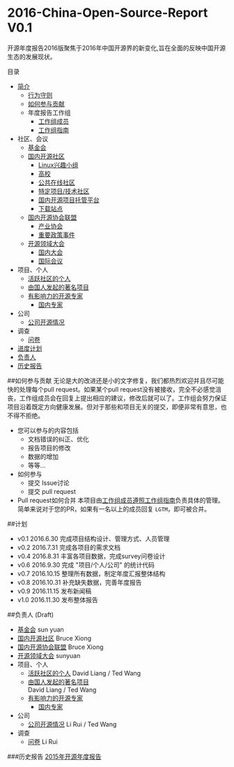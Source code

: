 # 2016-China-Open-Source-Report V0.1

开源年度报告2016版聚焦于2016年中国开源界的新变化,旨在全面的反映中国开源生态的发展现状。 

目录
- [简介](README.md)
  - [行为守则](code-of-conduct.md)
  - [如何参与贡献](#如何参与贡献)
  - 年度报告工作组
    - [工作组成员](workgroup.md)
    - [工作组指南](workgroup_guideline.md)
- 社区、会议
  - [基金会](community/fundation.md)
  - [国内开源社区](community/community.md)
    - [Linux兴趣小组](community/community.md#Linux兴趣小组)
    - [高校](community/community.md#高校)
    - [公共在线社区](community/community.md#公共在线社区)
    - [特定项目/技术社区](community/community.md#特定项目-技术社区)
    - [国内开源项目托管平台](community/community.md#国内开源项目托管平台)
    - [下载站点](community/community.md#下载站点)
  - [国内开源协会联盟](community/orgnization.md)
    - [产业协会](community/orgnization.md#产业协会)
    - [重要政策事件](community/orgnization.md#重要政策事件)
  - [开源领域大会](community/conference.md) 
    - [国内大会](community/conference.md#开源领域国内大会)
    - [国际会议](community/conference.md#开源领域国际会议)
- 项目、个人
  - [活跃社区的个人](project/individual.md)
  - [由国人发起的著名项目](project/project.md)
  - [有影响力的开源专家](project/famous.md)
    - [国内专家](project/famous.md#国内)
- 公司
  - [公司开源情况](company/READEME.md)
- 调查
  - [问卷](survey/README.md)
- [进度计划](#计划)
- [负责人](#负责人)
- [历史报告](#历史报告)

##如何参与贡献
无论是大的改进还是小的文字修复，我们都热烈欢迎并且尽可能快的处理每个pull request。如果某个pull request没有被接收，完全不必感觉沮丧，工作组成员会在回复上提出相应的建议，修改后就可以了。工作组会努力保证项目沿着既定方向健康发展。但对于那些和项目无关的提交，即便非常有意思，也不得不拒绝。
- 您可以参与的内容包括
  - 文档错误的纠正、优化
  - 报告项目的修改
  - 数据的增加
  - 等等... 
- 如何参与
  - 提交 Issue讨论
  - 提交 pull request
- Pull request如何合并
  本项目由[工作组成员](workgroup.md)[遵照工作组指南](workgroup_guildline.md)负责具体的管理。
  简单来说对于您的PR，如果有一名以上的成员回复 `LGTM`，即可被合并。


##计划
- v0.1 2016.6.30
  完成项目结构设计、管理方式、人员管理
- v0.2 2016.7.31
  完成各项目的需求文档
- v0.4 2016.8.31
  丰富各项目数据，完成survey问卷设计
- v0.6 2016.9.30
  完成 "项目/个人/公司" 的统计代码
- v0.7 2016.10.15
  整理所有数据，制定年度汇报整体结构
- v0.8 2016.10.31
  补充缺失数据，完善年度报告
- v0.9 2016.11.15
  发布新闻稿
- v1.0 2016.11.30
  发布整体报告

##负责人
(Draft)
- [基金会](community/fundation.md)
  sun yuan
- [国内开源社区](community/community.md)
  Bruce Xiong
- [国内开源协会联盟](community/orgnization.md)
  Bruce Xiong
- [开源领域大会](community/conference.md) 
  sunyuan
- 项目、个人
  - [活跃社区的个人](project/individual.md)
   David Liang / Ted Wang
  - [由国人发起的著名项目](project/project.md)  
   David Liang  / Ted Wang
  - [有影响力的开源专家](project/famous.md)
    - [国内专家](project/famous.md#国内)
- 公司
  - [公司开源情况](company/READEME.md)
    Li Rui / Ted Wang
- 调查
  - [问卷](survey/README.md)
    Li Rui

###历史报告
[2015年开源年度报告](https://github.com/kaiyuanshe/2015-China-Open-Source-Report)
